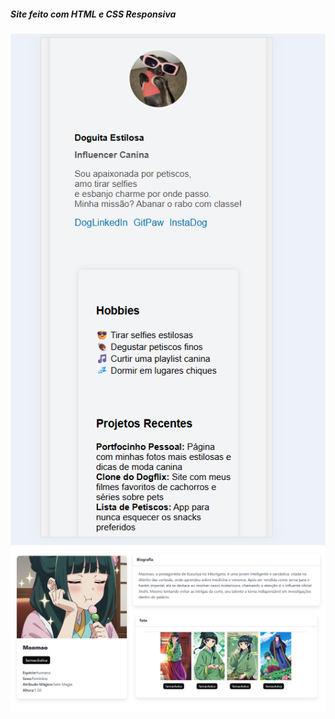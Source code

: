 ##### Site feito com HTML e CSS Responsiva


<img src="images/portifolio.png" alt="portifolio imagem">
<img src="images/print.png" alt="print imagem">
